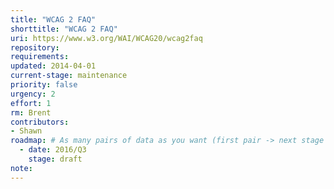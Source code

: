 ```yaml
---
title: "WCAG 2 FAQ"
shorttitle: "WCAG 2 FAQ"
uri: https://www.w3.org/WAI/WCAG20/wcag2faq
repository: 
requirements: 
updated: 2014-04-01
current-stage: maintenance
priority: false
urgency: 2
effort: 1
rm: Brent
contributors:
- Shawn
roadmap: # As many pairs of data as you want (first pair -> next stage in the tool)
  - date: 2016/Q3
    stage: draft
note: 
---
```

